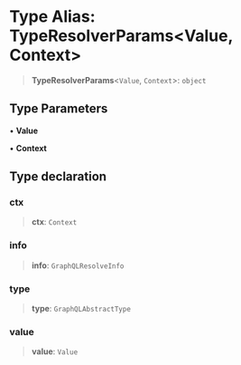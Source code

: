 # Type Alias: TypeResolverParams\<Value, Context\>

> **TypeResolverParams**\<`Value`, `Context`\>: `object`

## Type Parameters

• **Value**

• **Context**

## Type declaration

### ctx

> **ctx**: `Context`

### info

> **info**: `GraphQLResolveInfo`

### type

> **type**: `GraphQLAbstractType`

### value

> **value**: `Value`
